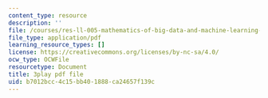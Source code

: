 ```yaml
---
content_type: resource
description: ''
file: /courses/res-ll-005-mathematics-of-big-data-and-machine-learning-january-iap-2020/b7012bcc4c15bb401888ca24657f139c_KXJVqsbh_4Y.pdf
file_type: application/pdf
learning_resource_types: []
license: https://creativecommons.org/licenses/by-nc-sa/4.0/
ocw_type: OCWFile
resourcetype: Document
title: 3play pdf file
uid: b7012bcc-4c15-bb40-1888-ca24657f139c
---
```

